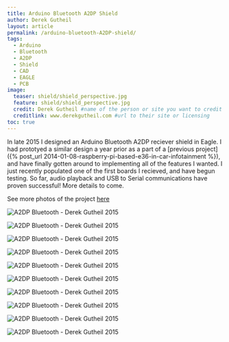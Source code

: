 ```yaml
---
title: Arduino Bluetooth A2DP Shield
author: Derek Gutheil
layout: article
permalink: /arduino-bluetooth-A2DP-shield/
tags:
  - Arduino
  - Bluetooth
  - A2DP
  - Shield
  - CAD
  - EAGLE
  - PCB
image:
  teaser: shield/shield_perspective.jpg
  feature: shield/shield_perspective.jpg
  credit: Derek Gutheil #name of the person or site you want to credit
  creditlink: www.derekgutheil.com #url to their site or licensing
toc: true
---
```

In late 2015 I designed an Arduino Bluetooth A2DP reciever shield in Eagle. I had prototyed a similar design a year prior as a part of a [previous project]({% post_url 2014-01-08-raspberry-pi-based-e36-in-car-infotainment %}), and have finally gotten around to implementing all of the features I wanted. I just recently populated one of the first boards I recieved, and have begun testing. So far, audio playback and USB to Serial communications have proven successful! More details to come.

See more photos of the project [here](https://drive.google.com/open?id=0B5N_fYOaC113bi1hTjdUb2dtbnM)
   

![A2DP Bluetooth - Derek Gutheil 2015](/images/shield/1.JPG)
  

![A2DP Bluetooth - Derek Gutheil 2015](/images/shield/2.JPG)
  

![A2DP Bluetooth - Derek Gutheil 2015](/images/shield/3.JPG)
  

![A2DP Bluetooth - Derek Gutheil 2015](/images/shield/4.PNG)
  

![A2DP Bluetooth - Derek Gutheil 2015](/images/shield/5.PNG)
  

![A2DP Bluetooth - Derek Gutheil 2015](/images/shield/6.JPG)
  

![A2DP Bluetooth - Derek Gutheil 2015](/images/shield/7.JPG)
  

![A2DP Bluetooth - Derek Gutheil 2015](/images/shield/8.JPG)
  

![A2DP Bluetooth - Derek Gutheil 2015](/images/shield/9.JPG)
  
  
![A2DP Bluetooth - Derek Gutheil 2015](/images/shield/10.JPG)
